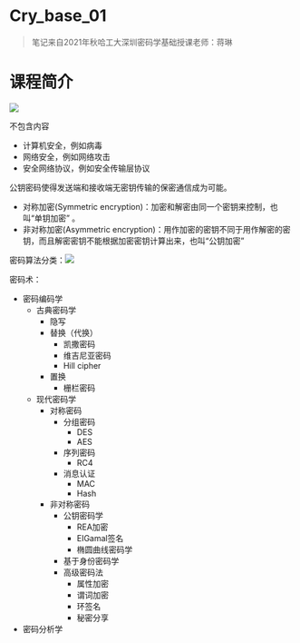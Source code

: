 # Cry_base_01

> 笔记来自2021年秋哈工大深圳密码学基础授课老师：蒋琳

# 课程简介
![](https://raw.githubusercontent.com/QizhengZou/Drawing_bed/main/20211216143711.png)

不包含内容
- 计算机安全，例如病毒
- 网络安全，例如网络攻击
- 安全网络协议，例如安全传输层协议

公钥密码使得发送端和接收端无密钥传输的保密通信成为可能。

- 对称加密(Symmetric encryption)：加密和解密由同一个密钥来控制，也叫“单钥加密” 。
- 非对称加密(Asymmetric encryption)：用作加密的密钥不同于用作解密的密钥，而且解密密钥不能根据加密密钥计算出来，也叫“公钥加密”

密码算法分类：![](https://raw.githubusercontent.com/QizhengZou/Drawing_bed/main/20211216144246.png)

密码术：
- 密码编码学
    - 古典密码学
        - 隐写
        - 替换（代换）
            - 凯撒密码
            - 维吉尼亚密码
            - Hill cipher
        - 置换
            - 栅栏密码
    - 现代密码学
        - 对称密码
            - 分组密码
                - DES
                - AES
            - 序列密码
                - RC4
            - 消息认证
                - MAC
                - Hash
        - 非对称密码
            - 公钥密码学
                - REA加密
                - EIGamal签名
                - 椭圆曲线密码学
            - 基于身份密码学
            - 高级密码法
                - 属性加密
                - 谓词加密
                - 环签名
                - 秘密分享
- 密码分析学

